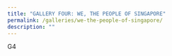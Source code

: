 ```yaml
---
title: "GALLERY FOUR: WE, THE PEOPLE OF SINGAPORE"
permalink: /galleries/we-the-people-of-singapore/
description: ""
---
```

G4